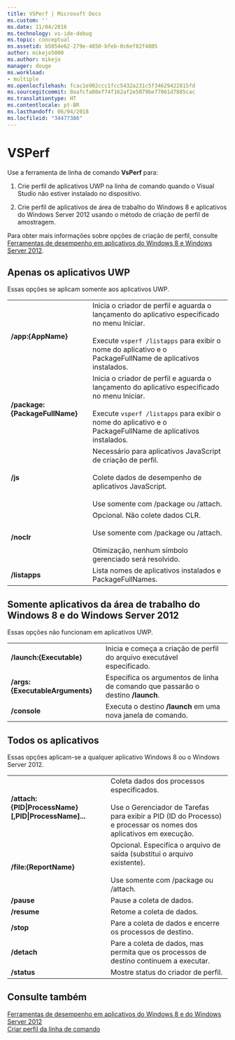 ```yaml
---
title: VSPerf | Microsoft Docs
ms.custom: ''
ms.date: 11/04/2016
ms.technology: vs-ide-debug
ms.topic: conceptual
ms.assetid: b5854e62-279e-4850-bfeb-0c6ef82f4805
author: mikejo5000
ms.author: mikejo
manager: douge
ms.workload:
- multiple
ms.openlocfilehash: fcac1e902ccc1fcc5432a231c5f34629422815fd
ms.sourcegitcommit: 0aafcfa08ef74f162af2e5079be77061d7885cac
ms.translationtype: HT
ms.contentlocale: pt-BR
ms.lasthandoff: 06/04/2018
ms.locfileid: "34477386"
---
```

# <a name="vsperf"></a>VSPerf
Use a ferramenta de linha de comando **VsPerf** para:  
  
1.  Crie perfil de aplicativos UWP na linha de comando quando o Visual Studio não estiver instalado no dispositivo.  
  
2.  Crie perfil de aplicativos de área de trabalho do Windows 8 e aplicativos do Windows Server 2012 usando o método de criação de perfil de amostragem.  
  
 Para obter mais informações sobre opções de criação de perfil, consulte [Ferramentas de desempenho em aplicativos do Windows 8 e Windows Server 2012](../profiling/performance-tools-on-windows-8-and-windows-server-2012-applications.md).  
  
## <a name="uwp-apps-only"></a>Apenas os aplicativos UWP  
 Essas opções se aplicam somente aos aplicativos UWP.  
  
|||  
|-|-|  
|**/app:{AppName}**|Inicia o criador de perfil e aguarda o lançamento do aplicativo especificado no menu Iniciar.<br /><br /> Execute `vsperf /listapps` para exibir o nome do aplicativo e o PackageFullName de aplicativos instalados.|  
|**/package:{PackageFullName}**|Inicia o criador de perfil e aguarda o lançamento do aplicativo especificado no menu Iniciar.<br /><br /> Execute `vsperf /listapps` para exibir o nome do aplicativo e o PackageFullName de aplicativos instalados.|  
|**/js**|Necessário para aplicativos JavaScript de criação de perfil.<br /><br /> Colete dados de desempenho de aplicativos JavaScript.<br /><br /> Use somente com /package ou /attach.|  
|**/noclr**|Opcional. Não colete dados CLR.<br /><br /> Use somente com /package ou /attach.<br /><br /> Otimização, nenhum símbolo gerenciado será resolvido.|  
|**/listapps**|Lista nomes de aplicativos instalados e PackageFullNames.|  
  
## <a name="windows-8-desktop-applications-and-windows-server-2012-applications-only"></a>Somente aplicativos da área de trabalho do Windows 8 e do Windows Server 2012  
 Essas opções não funcionam em aplicativos UWP.  
  
|||  
|-|-|  
|**/launch:{Executable}**|Inicia e começa a criação de perfil do arquivo executável especificado.|  
|**/args:{ExecutableArguments}**|Especifica os argumentos de linha de comando que passarão o destino **/launch**.|  
|**/console**|Executa o destino **/launch** em uma nova janela de comando.|  
  
## <a name="all-applications"></a>Todos os aplicativos  
 Essas opções aplicam-se a qualquer aplicativo Windows 8 ou o Windows Server 2012.  
  
|||  
|-|-|  
|**/attach:{PID&#124;ProcessName}[,PID&#124;ProcessName]...**|Coleta dados dos processos especificados.<br /><br /> Use o Gerenciador de Tarefas para exibir a PID (ID do Processo) e processar os nomes dos aplicativos em execução.|  
|**/file:{ReportName}**|Opcional. Especifica o arquivo de saída (substitui o arquivo existente).<br /><br /> Use somente com /package ou /attach.|  
|**/pause**|Pause a coleta de dados.|  
|**/resume**|Retome a coleta de dados.|  
|**/stop**|Pare a coleta de dados e encerre os processos de destino.|  
|**/detach**|Pare a coleta de dados, mas permita que os processos de destino continuem a executar.|  
|**/status**|Mostre status do criador de perfil.|  
  
## <a name="see-also"></a>Consulte também  
 [Ferramentas de desempenho em aplicativos do Windows 8 e do Windows Server 2012](../profiling/performance-tools-on-windows-8-and-windows-server-2012-applications.md)   
 [Criar perfil da linha de comando](../profiling/using-the-profiling-tools-from-the-command-line.md)